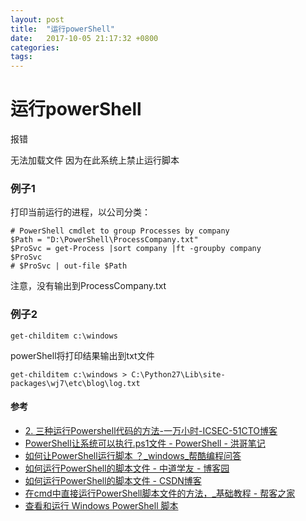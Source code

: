 ```yaml
---
layout: post
title:  "运行powerShell"
date:   2017-10-05 21:17:32 +0800
categories:  
tags: 
---
```


# 运行powerShell #

报错

无法加载文件 因为在此系统上禁止运行脚本


### 例子1 ###
打印当前运行的进程，以公司分类：

	# PowerShell cmdlet to group Processes by company
	$Path = "D:\PowerShell\ProcessCompany.txt"
	$ProSvc = get-Process |sort company |ft -groupby company 
	$ProSvc
	# $ProSvc | out-file $Path

注意，没有输出到ProcessCompany.txt

### 例子2 ###
	get-childitem c:\windows

powerShell将打印结果输出到txt文件
	
	get-childitem c:\windows > C:\Python27\Lib\site-packages\wj7\etc\blog\log.txt


#### 参考 ####

* [2. 三种运行Powershell代码的方法-一万小时-ICSEC-51CTO博客](http://blog.51cto.com/jamesoujj/185136)
* [PowerShell让系统可以执行.ps1文件 - PowerShell - 洪哥笔记](http://www.splaybow.com/post/powershellexecps1.html)
* [如何让PowerShell运行脚本 ？_windows_帮酷编程问答](https://ask.helplib.com/windows/post_134766)
* [如何运行PowerShell的脚本文件 - 中道学友 - 博客园](http://www.cnblogs.com/awpatp/archive/2012/07/17/2595018.html)
* [如何运行PowerShell的脚本文件 - CSDN博客](http://blog.csdn.net/lyncai/article/details/8259223)
* [在cmd中直接运行PowerShell脚本文件的方法，_基础教程 - 帮客之家](http://www.bkjia.com/jcjc/930514.html)
* [查看和运行 Windows PowerShell 脚本](https://technet.microsoft.com/zh-cn/library/cc917925.aspx)